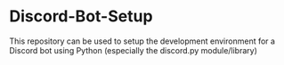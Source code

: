 # Discord-Bot-Setup
This repository can be used to setup the development environment for a Discord bot using Python (especially the discord.py module/library)
